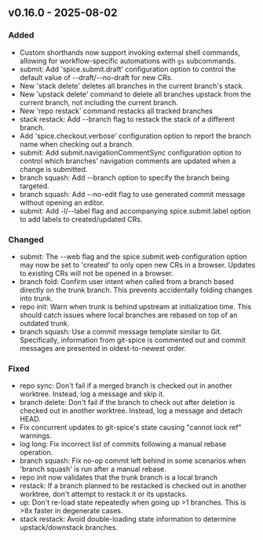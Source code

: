 ## <a name="v0.16.0">v0.16.0</a> - 2025-08-02
### Added
- Custom shorthands now support invoking external shell commands, allowing for workflow-specific automations with `gs` subcommands.
- submit: Add 'spice.submit.draft' configuration option to control the default value of --draft/--no-draft for new CRs.
- New 'stack delete' deletes all branches in the current branch's stack.
- New 'upstack delete' command to delete all branches upstack from the current branch, not including the current branch.
- New 'repo restack' command restacks all tracked branches
- stack restack: Add --branch flag to restack the stack of a different branch.
- Add 'spice.checkout.verbose' configuration option to report the branch name when checking out a branch.
- submit: Add submit.navigationCommentSync configuration option to control which branches' navigation comments are updated when a change is submitted.
- branch squash: Add --branch option to specify the branch being targeted.
- branch squash: Add --no-edit flag to use generated commit message without opening an editor.
- submit: Add -l/--label flag and accompanying spice.submit.label option to add labels to created/updated CRs.
### Changed
- submit: The --web flag and the spice.submit.web configuration option may now be set to 'created' to only open new CRs in a browser. Updates to existing CRs will not be opened in a browser.
- branch fold: Confirm user intent when called from a branch based directly on the trunk branch. This prevents accidentally folding changes into trunk.
- repo init: Warn when trunk is behind upstream at initialization time. This should catch issues where local branches are rebased on top of an outdated trunk.
- branch squash: Use a commit message template similar to Git. Specifically, information from git-spice is commented out and commit messages are presented in oldest-to-newest order.
### Fixed
- repo sync: Don't fail if a merged branch is checked out in another worktree. Instead, log a message and skip it.
- branch delete: Don't fail if the branch to check out after deletion is checked out in another worktree. Instead, log a message and detach HEAD.
- Fix concurrent updates to git-spice's state causing "cannot lock ref" warnings.
- log long: Fix incorrect list of commits following a manual rebase operation.
- branch squash: Fix no-op commit left behind in some scenarios when 'branch squash' is run after a manual rebase.
- repo init now validates that the trunk branch is a local branch
- restack: If a branch planned to be restacked is checked out in another worktree, don't attempt to restack it or its upstacks.
- up: Don't re-load state repeatedly when going up >1 branches. This is >8x faster in degenerate cases.
- stack restack: Avoid double-loading state information to determine upstack/downstack branches.
